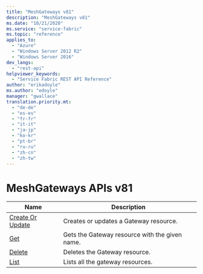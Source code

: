 ```yaml
---
title: "MeshGateways v81"
description: "MeshGateways v81"
ms.date: "10/21/2020"
ms.service: "service-fabric"
ms.topic: "reference"
applies_to: 
  - "Azure"
  - "Windows Server 2012 R2"
  - "Windows Server 2016"
dev_langs: 
  - "rest-api"
helpviewer_keywords: 
  - "Service Fabric REST API Reference"
author: "erikadoyle"
ms.author: "edoyle"
manager: "gwallace"
translation.priority.mt: 
  - "de-de"
  - "es-es"
  - "fr-fr"
  - "it-it"
  - "ja-jp"
  - "ko-kr"
  - "pt-br"
  - "ru-ru"
  - "zh-cn"
  - "zh-tw"
---
```

# MeshGateways APIs v81

| Name | Description |
| --- | --- |
| [Create Or Update](sfclient-v81-api-meshgateway_createorupdate.md) | Creates or updates a Gateway resource.<br/> |
| [Get](sfclient-v81-api-meshgateway_get.md) | Gets the Gateway resource with the given name.<br/> |
| [Delete](sfclient-v81-api-meshgateway_delete.md) | Deletes the Gateway resource.<br/> |
| [List](sfclient-v81-api-meshgateway_list.md) | Lists all the gateway resources.<br/> |

